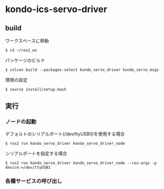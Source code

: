 # kondo-ics-servo-driver

## build
ワークスペースに移動
```
$ cd ~/ros2_ws
```

パッケージのビルド
```
$ colcon build --packages-select kondo_servo_driver kondo_servo_msgs
```

環境の設定
```
$ source install/setup.bash
```

## 実行

### ノードの起動

デフォルトのシリアルポート(/dev/ttyUSB0)を使用する場合
```
$ ros2 run kondo_servo_driver kondo_servo_driver_node
```

シリアルポートを指定する場合
```
$ ros2 run kondo_servo_driver kondo_servo_driver_node --ros-args -p device:=/dev/ttyUSB1
```

 ### 各種サービスの呼び出し

 
